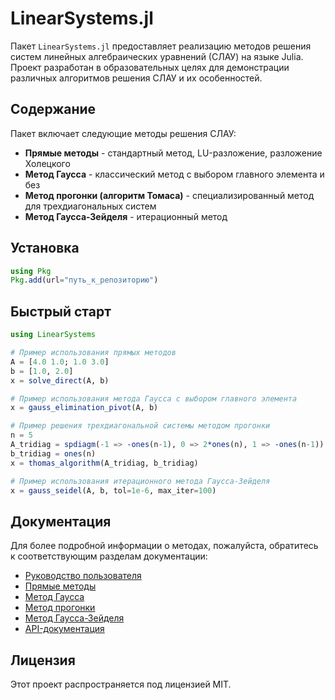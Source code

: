 # LinearSystems.jl

Пакет `LinearSystems.jl` предоставляет реализацию методов решения систем линейных алгебраических уравнений (СЛАУ) на языке Julia. Проект разработан в образовательных целях для демонстрации различных алгоритмов решения СЛАУ и их особенностей.

## Содержание

Пакет включает следующие методы решения СЛАУ:

- **Прямые методы** - стандартный метод, LU-разложение, разложение Холецкого
- **Метод Гаусса** - классический метод с выбором главного элемента и без
- **Метод прогонки (алгоритм Томаса)** - специализированный метод для трехдиагональных систем
- **Метод Гаусса-Зейделя** - итерационный метод

## Установка

```julia
using Pkg
Pkg.add(url="путь_к_репозиторию")
```

## Быстрый старт

```julia
using LinearSystems

# Пример использования прямых методов
A = [4.0 1.0; 1.0 3.0]
b = [1.0, 2.0]
x = solve_direct(A, b)

# Пример использования метода Гаусса с выбором главного элемента
x = gauss_elimination_pivot(A, b)

# Пример решения трехдиагональной системы методом прогонки
n = 5
A_tridiag = spdiagm(-1 => -ones(n-1), 0 => 2*ones(n), 1 => -ones(n-1))
b_tridiag = ones(n)
x = thomas_algorithm(A_tridiag, b_tridiag)

# Пример использования итерационного метода Гаусса-Зейделя
x = gauss_seidel(A, b, tol=1e-6, max_iter=100)
```

## Документация

Для более подробной информации о методах, пожалуйста, обратитесь к соответствующим разделам документации:

- [Руководство пользователя](manual.md)
- [Прямые методы](direct_methods.md)
- [Метод Гаусса](gaussian_elimination.md)
- [Метод прогонки](thomas_algorithm.md)
- [Метод Гаусса-Зейделя](gauss_seidel.md)
- [API-документация](api.md)

## Лицензия

Этот проект распространяется под лицензией MIT. 